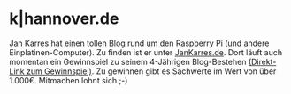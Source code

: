 k|hannover.de
=============

Jan Karres hat einen tollen Blog rund um den Raspberry Pi (und andere Einplatinen-Computer). Zu finden ist er unter [JanKarres.de](http://jankarres.de). Dort läuft auch momentan ein Gewinnspiel zu seinem 4-Jährigen Blog-Bestehen [(Direkt-Link zum Gewinnspiel)](http://jankarres.de/2015/08/gewinnspiel-raspberry-pi-kits-zubehoer-buecher-und-mehr/). Zu gewinnen gibt es Sachwerte im Wert von über 1.000€. Mitmachen lohnt sich ;-)
